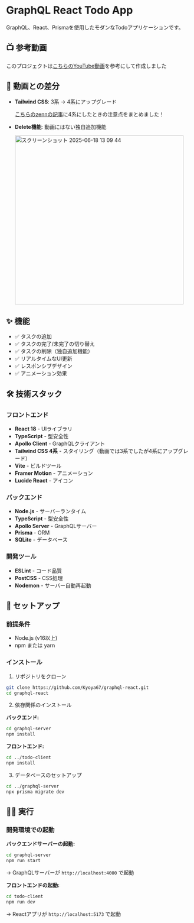 # GraphQL React Todo App

GraphQL、React、Prismaを使用したモダンなTodoアプリケーションです。

## 📺 参考動画

このプロジェクトは[こちらのYouTube動画](https://www.youtube.com/watch?v=PzBsTUZo12s)を参考にして作成しました

## 📝 動画との差分

- **Tailwind CSS**: 3系 → 4系にアップグレード

  [こちらのzennの記事](https://zenn.dev/kyoya08/articles/4e3a8425d1b421)に4系にしたときの注意点をまとめました！
  
- **Delete機能**: 動画にはない独自追加機能
  
  <img width="457" alt="スクリーンショット 2025-06-18 13 09 44" src="https://github.com/user-attachments/assets/ca276688-6908-4e2c-b01d-2984fb015586" />

## ✨ 機能

- ✅ タスクの追加
- ✅ タスクの完了/未完了の切り替え
- ✅ タスクの削除（独自追加機能）
- ✅ リアルタイムなUI更新
- ✅ レスポンシブデザイン
- ✅ アニメーション効果

## 🛠️ 技術スタック

### フロントエンド

- **React 18** - UIライブラリ
- **TypeScript** - 型安全性
- **Apollo Client** - GraphQLクライアント
- **Tailwind CSS 4系** - スタイリング（動画では3系でしたが4系にアップグレード）
- **Vite** - ビルドツール
- **Framer Motion** - アニメーション
- **Lucide React** - アイコン

### バックエンド

- **Node.js** - サーバーランタイム
- **TypeScript** - 型安全性
- **Apollo Server** - GraphQLサーバー
- **Prisma** - ORM
- **SQLite** - データベース

### 開発ツール

- **ESLint** - コード品質
- **PostCSS** - CSS処理
- **Nodemon** - サーバー自動再起動

## 🚀 セットアップ

### 前提条件

- Node.js (v16以上)
- npm または yarn

### インストール

1. リポジトリをクローン

```bash
git clone https://github.com/Kyoya67/graphql-react.git
cd graphql-react
```

2. 依存関係のインストール

**バックエンド:**

```bash
cd graphql-server
npm install
```

**フロントエンド:**

```bash
cd ../todo-client
npm install
```

3. データベースのセットアップ

```bash
cd ../graphql-server
npx prisma migrate dev
```

## 🏃‍♂️ 実行

### 開発環境での起動

**バックエンドサーバーの起動:**

```bash
cd graphql-server
npm run start
```

→ GraphQLサーバーが `http://localhost:4000` で起動

**フロントエンドの起動:**

```bash
cd todo-client
npm run dev
```

→ Reactアプリが `http://localhost:5173` で起動

